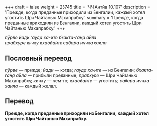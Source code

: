 +++
draft = false
weight = 23745
title = 'ЧЧ Антйа 10.107'
description = 'Прежде, когда преданные приходили из Бенгалии, каждый хотел угостить Шри Чайтанью Махапрабху.'
summary = 'Прежде, когда преданные приходили из Бенгалии, каждый хотел угостить Шри Чайтанью Махапрабху.'
+++

_пӯрве йади гауд̣а ха-ите бхакта-ган̣а а̄ила  
прабхуре кичху кха̄ойа̄ите саба̄ра иччха̄ хаила_

## Пословный перевод

_пӯрве_ — прежде; _йади_ — когда; _гауд̣а_ _ха_\-_ите_ — из Бенгалии; _бхакта_\-_ган̣а_ _а̄ила_ — прибыли преданные; _прабхуре_ — Шри Чайтанью Махапрабху; _кичху_ — чем-то; _кха̄ойа̄ите_ — угостить; _саба̄ра_ _иччха̄_ _хаила_ — каждый желал.

## Перевод

**Прежде, когда преданные приходили из Бенгалии, каждый хотел угостить Шри Чайтанью Махапрабху.**
